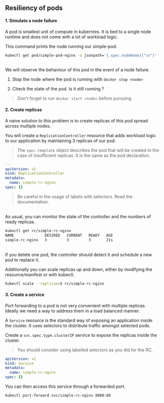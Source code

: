## Resiliency of pods


#### 1. Simulate a node failure

A pod is smallest unit of compute in kuberntes. It is tied to a single node runtime and does not come with a lot of workload logic.

This command prints the node running our simple-pod.

```bash
kubectl get pod/simple-pod-nginx -o jsonpath='{.spec.nodeName}{"\n"}'
```

<br>
We will observe the behaviour of this pod in the event of a node failure.

1. Stop the node where the pod is running with  `docker stop <node>`

2. Check the state of the pod. Is it still running ?  

> Don't forget to run `docker start <node>` before pursuing.


#### 2. Create replicas

A naive solution to this problem is to create replicas of this pod spread across multiple nodes.

You will create a `ReplicationController` resource that adds workload logic to our application by maintaining 3 replicas of our pod.

> The `spec.template` object describes the pod that will be created in the case of insufficient replicas. It is the same as the pod declaration.  

```yaml
---
apiVersion: v1
kind: ReplicationController
metadata:
  name: simple-rc-nginx
spec: {}
```

> Be careful in the usage of labels with selectors. Read the documentation.

<br>
As usual, you can monitor the state of the controller and the numbers of ready replicas.

```bash
kubectl get rc/simple-rc-nginx
NAME              DESIRED   CURRENT   READY   AGE
simple-rc-nginx   3         3         3       21s
```

<br>
If you delete one pod, the controller should detect it and schedule a new pod to replace it.

<br>

Additionally you can scale replicas up and down, either by modifying the resource/manifest or with kubectl.
```bash
kubectl scale --replicas=5 rc/simple-rc-nginx
```

#### 3. Create a service

Port forwarding to a pod is not very convenient with multiple replicas. Ideally we need a way to address them in a load balanced manner.

A `Service` resource is the standard way of exposing an application inside the cluster. It uses selectors to distribute traffic amongst selected pods.

Create a `svc.spec.type.clusterIP` service to expose the replicas inside the cluster.

> You should consider using labelled selectors as you did for the RC.
	
```yaml
apiVersion: v1
kind: Service
metadata:
  name: simple-rc-nginx
spec: {}
```


You can then access this service through a forwarded port.

```bash
kubectl port-forward svc/simple-rc-nginx 8080:80
```